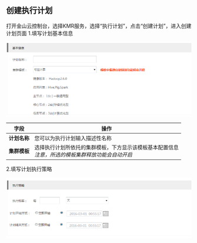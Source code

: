 ## 创建执行计划

打开金山云控制台，选择KMR服务，选择“执行计划”，点击“创建计划”，进入创建计划页面
1.填写计划基本信息

![基本信息](./images/zxjh1.png)


 | 字段 | 操作 |
| -- | -- |
| **计划名称** | 您可以为执行计划输入描述性名称 |
| **集群模板** | 选择执行计划所依托的集群模板，下方显示该模板基本配置信息<br>*注意，所选的模板集群释放功能会自动开启* |



2.填写计划执行策略

![执行策略](./images/zxjh2.png)
